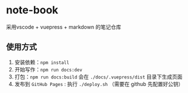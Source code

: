 # note-book
采用vscode + vuepress + markdown 的笔记仓库

## 使用方式
1. 安装依赖：`npm install`
2. 开始写作：`npm run docs:dev`
3. 打包：`npm run docs:build` 会在 `./docs/.vuepress/dist` 目录下生成页面
4. 发布到 `GitHub Pages` : 执行 `./deploy.sh` （需要在 github 先配置好公钥）
   